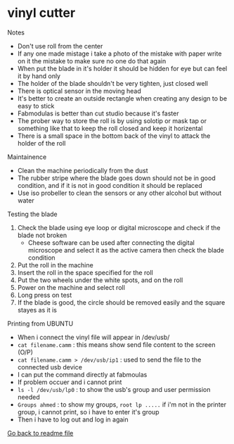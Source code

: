 # vinyl cutter

Notes

- Don't use roll from the center
- If any one made mistage i take a photo of the mistake with paper write on it the mistake to make sure no one do that again
- When put the blade in it's holder it should be hidden for eye but can feel it by hand only
- The holder of the blade shouldn't be very tighten, just closed well
- There is optical sensor in the moving head
- It's better to create an outside rectangle when creating any design to be easy to stick
- Fabmodulas is better than cut studio because it's faster
- The prober way to store the roll is by using solotip or mask tap or something like that to keep the roll closed and keep it horizental
- There is a small space in the bottom back of the vinyl to attack the holder of the roll

Maintainence

- Clean the machine periodically from the dust
- The rubber stripe where the blade goes down should not be in good condition, and if it is not in good condition it should be replaced
- Use iso probeller to clean the sensors or any other alcohol but without water

Testing the blade

1. Check the blade using eye loop or digital microscope and check if the blade not broken
    - Cheese software can be used after connecting the digital microscope and select it as the active camera then check the blade condition
2. Put the roll in the machine
3. Insert the roll in the space specified for the roll
4. Put the two wheels under the white spots, and on the roll
5. Power on the machine and select roll
6. Long press on test
7. If the blade is good, the circle should be removed easily and the square stayes as it is

Printing from UBUNTU

- When i connect the vinyl file will appear in /dev/usb/
- `cat filename.camm` : this means show send file content to the screen (O/P)
- `cat filename.camm > /dev/usb/ip1` : used to send the file to the connected usb device
- I can put the command directly at fabmoulas
- If problem occuer and i cannot print
- `ls -l /dev/usb/lp0` : to show the usb's group and user permission needed
- `Groups ahmed` : to show my groups, `root lp .....`  if i'm not in the printer group, i cannot print, so i have to enter it's group
- Then i have to log out and log in again


[Go back to readme file](readme.md)